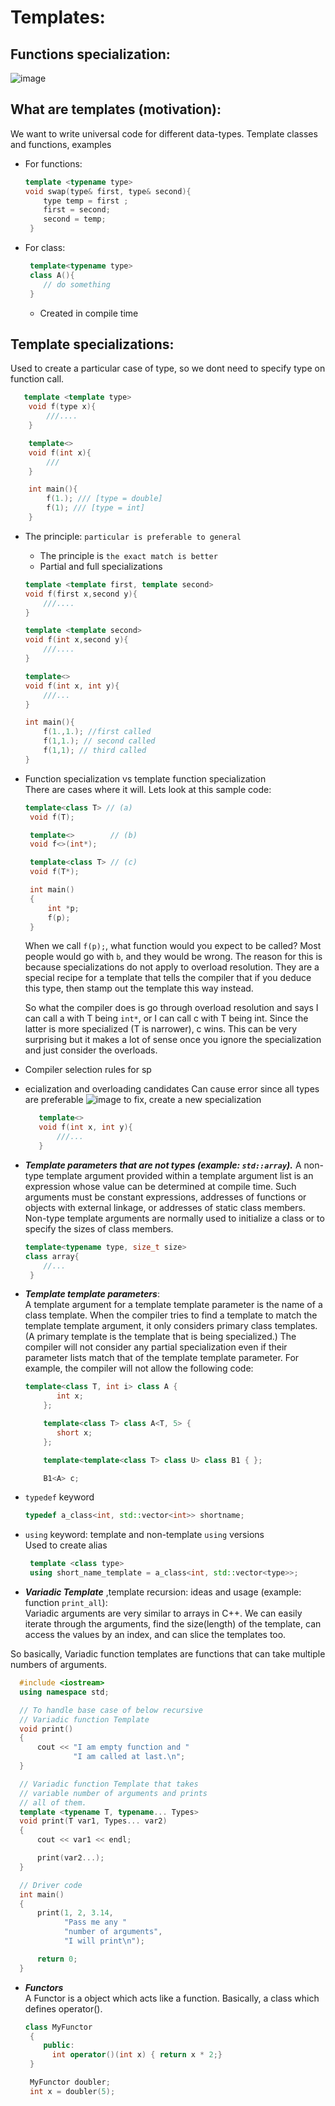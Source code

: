 
# Templates:

## Functions specialization:  
   ![image](https://user-images.githubusercontent.com/49760167/173131458-578ee919-08f8-4a3b-a784-e9e513ef560e.png)


## What are templates (motivation):
   We want to write universal code for different data-types.
   Template classes and functions, examples
    
  - For functions:  
    ```c++
    template <typename type>
    void swap(type& first, type& second){
        type temp = first ;
        first = second;
        second = temp;
     }
    ```
  - For class:  
    ```c++
     template<typename type>
     class A(){
        // do something
     }
    ```
    + Created in compile time
 

    
## Template specializations:
Used to create a particular case of type, so we dont need to specify type on function call.  
```c++
   template <template type>
    void f(type x){
        ///....
    }

    template<>
    void f(int x){
        ///
    }

    int main(){
        f(1.); /// [type = double]
        f(1); /// [type = int]
    }
```
    
 - The principle: `particular is preferable to general`
    - The principle is `the exact match is better`
    - Partial and full specializations  
   
    ```c++
    template <template first, template second>
    void f(first x,second y){
        ///....
    }

    template <template second>
    void f(int x,second y){
        ///....
    }

    template<>
    void f(int x, int y){
        ///...
    }

    int main(){
        f(1.,1.); //first called
        f(1,1.); // second called
        f(1,1); // third called
    }
    ```
 - Function specialization vs template function specialization  
     There are cases where it will. Lets look at this sample code:  
     ```c++
     template<class T> // (a) 
      void f(T);

      template<>        // (b)
      void f<>(int*);

      template<class T> // (c)
      void f(T*);

      int main()
      {
          int *p; 
          f(p);
      }
      ```
      When we call `f(p);`, what function would you expect to be called? Most people would go with `b`, and they would be wrong. The reason for this is because specializations do not apply to overload resolution. They are a special recipe for a template that tells the compiler that if you deduce this type, then stamp out the template this way instead.

   So what the compiler does is go through overload resolution and says I can call a with T being `int*`, or I can call c with T being int. Since the latter is more specialized (T is narrower), c wins. This can be very surprising but it makes a lot of sense once you ignore the specialization and just consider the overloads.  

 - Compiler selection rules for sp
 - ecialization and overloading candidates 
                Can cause error since all types are preferable
    ![image](https://user-images.githubusercontent.com/49760167/173125491-b4fdd3e7-a253-436e-a718-40a03ffca654.png)
     to fix, create a new specialization
     ```c++
        template<>
        void f(int x, int y){
            ///...
        }
     ```

- ***Template parameters that are not types (example: `std::array`).*** 
    A non-type template argument provided within a template argument list is an expression whose value can be determined at compile time. Such arguments must be constant expressions, addresses of functions or objects with external linkage, or addresses of static class members. Non-type template arguments are normally used to initialize a class or to specify the sizes of class members.
    ```c++
    template<typename type, size_t size>
    class array{
        //...
     }
    ```
    
    
- ***Template template parameters***:  
    A template argument for a template template parameter is the name of a class template.
When the compiler tries to find a template to match the template template argument, it only considers primary class templates. (A primary template is the template that is being specialized.) The compiler will not consider any partial specialization even if their parameter lists match that of the template template parameter. For example, the compiler will not allow the following code:
    ```c++
    template<class T, int i> class A {
           int x;
        };

        template<class T> class A<T, 5> {
           short x;
        };

        template<template<class T> class U> class B1 { };

        B1<A> c;
    ```
    
- `typedef` keyword
    ```c++
    typedef a_class<int, std::vector<int>> shortname;
    ```
- `using` keyword: template and non-template `using` versions  
    Used to create alias
   ```c++
    template <class type>
    using short_name_template = a_class<int, std::vector<type>>;
   ```

-  ***Variadic Template*** ,template recursion: ideas and usage (example: function `print_all`):  
    Variadic arguments are very similar to arrays in C++. We can easily iterate through the arguments, find the size(length) of the template, can access the values by an index, and can slice the templates too. 

So basically, Variadic function templates are functions that can take multiple numbers of arguments.
  ```c++
    #include <iostream>
    using namespace std;

    // To handle base case of below recursive
    // Variadic function Template
    void print()
    {
        cout << "I am empty function and "
                "I am called at last.\n";
    }

    // Variadic function Template that takes
    // variable number of arguments and prints
    // all of them.
    template <typename T, typename... Types>
    void print(T var1, Types... var2)
    {
        cout << var1 << endl;

        print(var2...);
    }

    // Driver code
    int main()
    {
        print(1, 2, 3.14,
              "Pass me any "
              "number of arguments",
              "I will print\n");

        return 0;
    }
  ```
 - ***Functors***  
   A Functor is a object which acts like a function. Basically, a class which defines operator().
   ```c++
   class MyFunctor
    {
       public:
         int operator()(int x) { return x * 2;}
    }

    MyFunctor doubler;
    int x = doubler(5);
   ```
